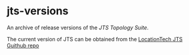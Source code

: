 # jts-versions

An archive of release versions of the *JTS Topology Suite*.

The current version of JTS can be obtained from the [LocationTech JTS Guithub repo](https://github.com/locationtech/jts)
